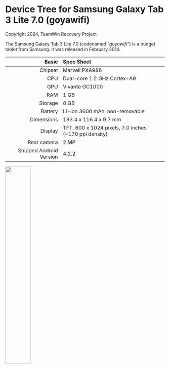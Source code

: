 # Device Tree for Samsung Galaxy Tab 3 Lite 7.0 (goyawifi)

Copyright 2024, TeamWin Recovery Project

The Samsung Galaxy Tab 3 Lite 7.0 (codenamed _"goyawifi"_) is a budget tablet from Samsung.
It was released in February 2014.

|                   Basic | Spec Sheet                                            |
| ----------------------: | :---------------------------------------------------- |
| Chipset                 | Marvell PXA986                                        |
| CPU                     | Dual-core 1.2 GHz Cortex-A9                           |
| GPU                     | Vivante GC1000                                        |
| RAM                     | 1 GB                                                  |
| Storage                 | 8 GB                                                  |
| Battery                 | Li-Ion 3600 mAh, non-removable                        |
| Dimensions              | 193.4 x 116.4 x 9.7 mm                                |
| Display                 | TFT, 600 x 1024 pixels, 7.0 inches (~170 ppi density) |
| Rear camera             | 2 MP                                                  |
| Shipped Android Version | 4.2.2                                                 |

<img src="https://user-images.githubusercontent.com/67373913/179188747-8f611d54-9c19-41c1-8350-02539e662e77.png" width="40%">
